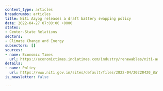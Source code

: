 ```yaml
---
content_type: articles
breadcrumbs: articles
title: Niti Aayog releases a draft battery swapping policy
date: 2022-04-27 07:00:00 +0000
states:
- Center-State Relations
sectors:
- Climate Change and Energy
subsectors: []
sources:
- name: Economic Times
  url: https://economictimes.indiatimes.com/industry/renewables/niti-aayog-releases-draft-battery-swapping-policy/articleshow/90978846.cms
details:
- name: Policy
  url: https://www.niti.gov.in/sites/default/files/2022-04/20220420_Battery_Swapping_Policy_Draft_0.pdf
is_newsletter: false

---
```

